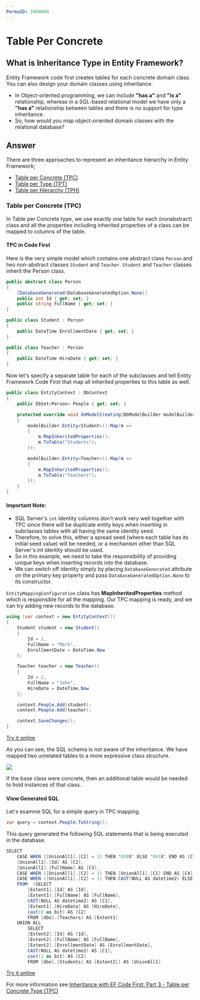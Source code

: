 ```yaml
---
PermaID: 1000089
---
```


# Table Per Concrete

## What is Inheritance Type in Entity Framework?  

Entity Framework code first creates tables for each concrete domain class. You can also design your domain classes using inheritance. 

 - In Object-oriented programming, we can include **"has a"** and **"is a"** relationship, whereas in a SQL-based relational model we have only a **"has a"** relationship between tables and there is no support for type inheritance.
 - So, how would you map object-oriented domain classes with the relational database?

## Answer

There are three approaches to represent an inheritance hierarchy in Entity Framework;

 - [Table per Concrete (TPC)](/tpc) 
 - [Table per Type (TPT)](/tpt)
 - [Table per Hierarchy (TPH)](/tph)

### Table per Concrete (TPC) 

In Table per Concrete type, we use exactly one table for each (nonabstract) class and all the properties including inherited properties of a class can be mapped to columns of the table.

#### TPC in Code First

Here is the very simple model which contains one abstract class `Person` and two non-abstract classes `Student` and `Teacher`. `Student` and `Teacher` classes inherit the Person class.


```csharp
public abstract class Person
{
    [DatabaseGenerated(DatabaseGeneratedOption.None)]
    public int Id { get; set; }
    public string FullName { get; set; }
}

public class Student : Person
{
    public DateTime EnrollmentDate { get; set; }
}

public class Teacher : Person
{
    public DateTime HireDate { get; set; }
}
```

Now let's specify a separate table for each of the subclasses and tell Entity Framework Code First that map all inherited properties to this table as well.


```csharp
public class EntityContext : DbContext
{
    public DbSet<Person> People { get; set; }

    protected override void OnModelCreating(DbModelBuilder modelBuilder)
    {
        modelBuilder.Entity<Student>().Map(m =>
        {
            m.MapInheritedProperties();
            m.ToTable("Students");
        });

        modelBuilder.Entity<Teacher>().Map(m =>
        {
            m.MapInheritedProperties();
            m.ToTable("Teachers");
        });
    }
}
```

#### Important Note:

 - SQL Server's `int` identity columns don't work very well together with TPC since there will be duplicate entity keys when inserting in subclasses tables with all having the same identity seed.
 - Therefore, to solve this, either a spread seed (where each table has its initial seed value) will be needed, or a mechanism other than SQL Server's int identity should be used.
 - So in this example, we need to take the responsibility of providing unique keys when inserting records into the database.
 - We can switch off identity simply by placing `DatabaseGenerated` attribute on the primary key property and pass `DatabaseGeneratedOption.None` to its constructor.

`EntityMappingConfiguration` class has **MapInheritedProperties** method which is responsible for all the mapping. Our TPC mapping is ready, and we can try adding new records to the database.



```csharp
using (var context = new EntityContext())
{
    Student student = new Student()
    {
        Id = 1,
        FullName = "Mark",
        EnrollmentDate = DateTime.Now
    };

    Teacher teacher = new Teacher()
    {
        Id = 2,
        FullName = "John",
        HireDate = DateTime.Now
    };

    context.People.Add(student);
    context.People.Add(teacher);

    context.SaveChanges();
}
```

[Try it online](https://dotnetfiddle.net/IwlxO2)

As you can see, the SQL schema is not aware of the inheritance. We have mapped two unrelated tables to a more expressive class structure. 

<img src="https://raw.githubusercontent.com/zzzprojects/EntityFramework-FAQ/master/docs/images/tpc-db-schema.png">

If the base class were concrete, then an additional table would be needed to hold instances of that class.

#### View Generated SQL

Let's examine SQL for a simple query in TPC mapping. 


```csharp
var query = context.People.ToString();
```

This query generated the following SQL statements that is being executed in the database.


```csharp
SELECT 
    CASE WHEN ([UnionAll1].[C2] = 1) THEN '0X0X' ELSE '0X1X' END AS [C1], 
    [UnionAll1].[Id] AS [C2], 
    [UnionAll1].[FullName] AS [C3], 
    CASE WHEN ([UnionAll1].[C2] = 1) THEN [UnionAll1].[C1] END AS [C4], 
    CASE WHEN ([UnionAll1].[C2] = 1) THEN CAST(NULL AS datetime2) ELSE [UnionAll1].[HireDate] END AS [C5]
    FROM  (SELECT 
        [Extent1].[Id] AS [Id], 
        [Extent1].[FullName] AS [FullName], 
        CAST(NULL AS datetime2) AS [C1], 
        [Extent1].[HireDate] AS [HireDate], 
        cast(0 as bit) AS [C2]
        FROM [dbo].[Teachers] AS [Extent1]
    UNION ALL
        SELECT 
        [Extent2].[Id] AS [Id], 
        [Extent2].[FullName] AS [FullName], 
        [Extent2].[EnrollmentDate] AS [EnrollmentDate], 
        CAST(NULL AS datetime2) AS [C1], 
        cast(1 as bit) AS [C2]
        FROM [dbo].[Students] AS [Extent2]) AS [UnionAll1]
```
[Try it online](https://dotnetfiddle.net/zypIN0)

For more information see [Inheritance with EF Code First: Part 3 - Table per Concrete Type (TPC)](https://weblogs.asp.net/manavi/inheritance-mapping-strategies-with-entity-framework-code-first-ctp5-part-3-table-per-concrete-type-tpc-and-choosing-strategy-guidelines)
